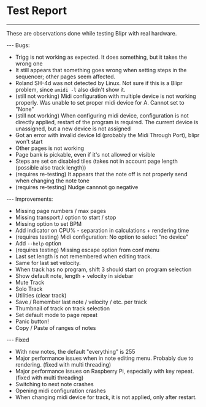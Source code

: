 # Test Report

---

These are observations done while testing Blipr with real hardware.

--- Bugs:

- Trigg is not working as expected. It does something, but it takes the wrong one
- It still appears that something goes wrong when setting steps in the sequencer; other pages seem affected.
- Roland SH-4d was not detected by Linux. Not sure if this is a Blipr problem, since `amidi -l` also didn't show it.
- (still not working) Midi configuration with multiple device is not working properly. Was unable to set proper midi device for A. Cannot set to "None"
- (still not working) When configuring midi device, configuration is not directly applied, restart of the program is required. The current device is unassigned, but a new device is not assigned
- Got an error with invalid device Id (probably the Midi Through Port), blipr won't start
- Other pages is not working
- Page bank is pickable, even if it's not allowed or visible
- Steps are set on disabled tiles (takes not in account page length (possible also track length))
- (requires re-testing) It appears that the note off is not properly send when changing the note tone
- (requires re-testing) Nudge cannnot go negative

--- Improvements:

- Missing page numbers / max pages
- Missing transport / option to start / stop
- Missing option to set BPM
- Add indicator on CPU% - separation in calculations + rendering time
- (requires testing) Midi configuration: No option to select "no device"
- Add `--help` option
- (requires testing) Missing escape option from conf menu
- Last set length is not remembered when editing track.
- Same for last set velocity.
- When track has no program, shift 3 should start on program selection
- Show default note, length + velocity in sidebar
- Mute Track
- Solo Track
- Utilities (clear track)
- Save / Remember last note / velocity / etc. per track
- Thumbnail of track on track selection
- Set default mode to page repeat
- Panic button!
- Copy / Paste of ranges of notes

--- Fixed

- With new notes, the default "everything" is 255
- Major performance issues when in note editing menu. Probably due to rendering. (fixed with multi threading)
- Major performance issues on Raspberry Pi, especially with key repeat. (fixed with multi threading)
- Switching to next note crashes
- Opening midi configuration crashes
- When changing midi device for track, it is not applied, only after restart.
